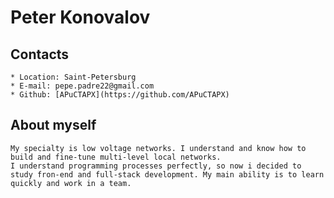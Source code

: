 # Peter Konovalov

## Contacts
    * Location: Saint-Petersburg
    * E-mail: pepe.padre22@gmail.com
    * Github: [APuCTAPX](https://github.com/APuCTAPX)

## About myself
    My specialty is low voltage networks. I understand and know how to build and fine-tune multi-level local networks.
    I understand programming processes perfectly, so now i decided to study fron-end and full-stack development. My main ability is to learn quickly and work in a team.